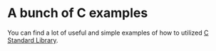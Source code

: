 # A bunch of C examples

You can find a lot of useful and simple examples of how to utilized [C Standard Library](https://en.cppreference.com/w/c/header).
